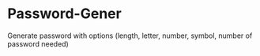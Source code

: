 # Password-Gener
Generate password with options (length, letter, number, symbol, number of password needed)
